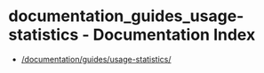 # documentation_guides_usage-statistics - Documentation Index

- [/documentation/guides/usage-statistics/](./_documentation_guides_usage-statistics_.md)
